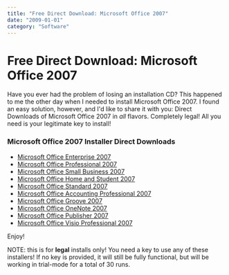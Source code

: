 ```yaml
---
title: "Free Direct Download: Microsoft Office 2007"
date: "2009-01-01"
category: "Software"
---
```


# Free Direct Download: Microsoft Office 2007

Have you ever had the problem of losing an installation CD? This happened to me the other day when I needed to install Microsoft Office 2007. I found an easy solution, however, and I'd like to share it with you: Direct Downloads of Microsoft Office 2007 in *all* flavors. Completely legal! All you need is your legitimate key to install!

 ### Microsoft Office 2007 Installer Direct Downloads

* [Microsoft Office Enterprise 2007](http://download.microsoft.com/download/7/c/4/7c49b09b-d6f9-431d-9738-4c00aff11fc7/Enterprise.exe)
* [Microsoft Office Professional 2007](http://msft-dnl.digitalrivercontent.net/msoffice/pub/X12-30196/X12-30196.exe)
* [Microsoft Office Small Business 2007](http://msft-dnl.digitalrivercontent.net/msoffice/pub/X12-30283/X12-30283.exe)
* [Microsoft Office Home and Student 2007](http://msft-dnl.digitalrivercontent.net/msoffice/pub/X12-30107/X12-30107.exe)
* [Microsoft Office Standard 2007](http://msft-dnl.digitalrivercontent.net/msoffice/pub/X12-30263/X12-30263.exe)
* [Microsoft Office Accounting Professional 2007](http://msft-dnl.digitalrivercontent.net/msoffice/pub/X13-40152/X13-40152.exe)
* [Microsoft Office Groove 2007](http://msft-dnl.digitalrivercontent.net/msoffice/pub/X12-30093/X12-30093.exe)
* [Microsoft Office OneNote 2007](http://msft-dnl.digitalrivercontent.net/msoffice/pub/X12-30151/X12-30151.exe)
* [Microsoft Office Publisher 2007](http://msft-dnl.digitalrivercontent.net/msoffice/pub/X12-30247/X12-30247.exe)
* [Microsoft Office Visio Professional 2007](http://msft-dnl.digitalrivercontent.net/msoffice/pub/X12-30351/X12-30351.exe)

 Enjoy!

 NOTE: this is for **legal** installs only! You need a key to use any of these installers! If no key is provided, it will still be fully functional, but will be working in trial-mode for a total of 30 runs.